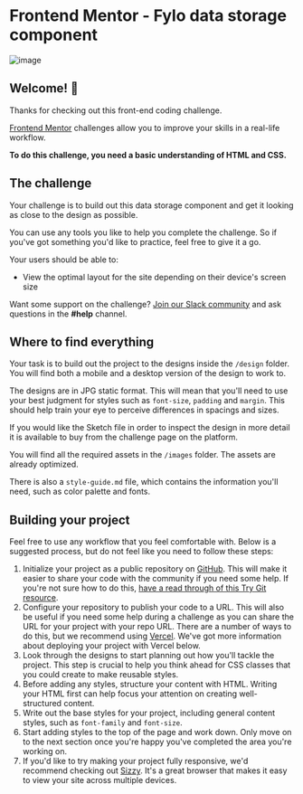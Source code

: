 


# Frontend Mentor - Fylo data storage component


![image](https://user-images.githubusercontent.com/98355491/174668295-fb0d3193-61ea-4efb-8dd8-52a8f083a134.png)

## Welcome! 👋

Thanks for checking out this front-end coding challenge.

[Frontend Mentor](https://www.frontendmentor.io) challenges allow you to improve your skills in a real-life workflow.

**To do this challenge, you need a basic understanding of HTML and CSS.**

## The challenge

Your challenge is to build out this data storage component and get it looking as close to the design as possible.

You can use any tools you like to help you complete the challenge. So if you've got something you'd like to practice, feel free to give it a go.

Your users should be able to:

- View the optimal layout for the site depending on their device's screen size

Want some support on the challenge? [Join our Slack community](https://www.frontendmentor.io/slack) and ask questions in the **#help** channel.

## Where to find everything

Your task is to build out the project to the designs inside the `/design` folder. You will find both a mobile and a desktop version of the design to work to. 

The designs are in JPG static format. This will mean that you'll need to use your best judgment for styles such as `font-size`, `padding` and `margin`. This should help train your eye to perceive differences in spacings and sizes.

If you would like the Sketch file in order to inspect the design in more detail it is available to buy from the challenge page on the platform.

You will find all the required assets in the `/images` folder. The assets are already optimized.

There is also a `style-guide.md` file, which contains the information you'll need, such as color palette and fonts.

## Building your project

Feel free to use any workflow that you feel comfortable with. Below is a suggested process, but do not feel like you need to follow these steps:

1. Initialize your project as a public repository on [GitHub](https://github.com/). This will make it easier to share your code with the community if you need some help. If you're not sure how to do this, [have a read through of this Try Git resource](https://try.github.io/).
2. Configure your repository to publish your code to a URL. This will also be useful if you need some help during a challenge as you can share the URL for your project with your repo URL. There are a number of ways to do this, but we recommend using [Vercel](https://bit.ly/fem-vercel). We've got more information about deploying your project with Vercel below.
3. Look through the designs to start planning out how you'll tackle the project. This step is crucial to help you think ahead for CSS classes that you could create to make reusable styles.
4. Before adding any styles, structure your content with HTML. Writing your HTML first can help focus your attention on creating well-structured content.
5. Write out the base styles for your project, including general content styles, such as `font-family` and `font-size`.
6. Start adding styles to the top of the page and work down. Only move on to the next section once you're happy you've completed the area you're working on.
7. If you'd like to try making your project fully responsive, we'd recommend checking out [Sizzy](https://bit.ly/fm-sizzy). It's a great browser that makes it easy to view your site across multiple devices.

